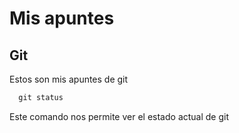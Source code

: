 # Mis apuntes

## Git

Estos son mis apuntes de git

```js
  git status
```

Este comando nos permite ver el estado actual de git
